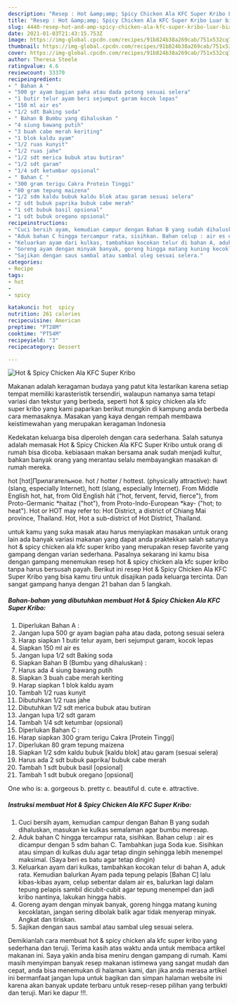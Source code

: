 ```yaml
---
description: "Resep : Hot &amp;amp; Spicy Chicken Ala KFC Super Kribo Luar biasa"
title: "Resep : Hot &amp;amp; Spicy Chicken Ala KFC Super Kribo Luar biasa"
slug: 4440-resep-hot-and-amp-spicy-chicken-ala-kfc-super-kribo-luar-biasa
date: 2021-01-03T21:43:15.753Z
image: https://img-global.cpcdn.com/recipes/91b824b38a269cab/751x532cq70/hot-spicy-chicken-ala-kfc-super-kribo-foto-resep-utama.jpg
thumbnail: https://img-global.cpcdn.com/recipes/91b824b38a269cab/751x532cq70/hot-spicy-chicken-ala-kfc-super-kribo-foto-resep-utama.jpg
cover: https://img-global.cpcdn.com/recipes/91b824b38a269cab/751x532cq70/hot-spicy-chicken-ala-kfc-super-kribo-foto-resep-utama.jpg
author: Theresa Steele
ratingvalue: 4.6
reviewcount: 33370
recipeingredient:
- " Bahan A "
- "500 gr ayam bagian paha atau dada potong sesuai selera"
- "1 butir telur ayam beri sejumput garam kocok lepas"
- "150 ml air es"
- "1/2 sdt Baking soda"
- " Bahan B Bumbu yang dihaluskan "
- "4 siung bawang putih"
- "3 buah cabe merah keriting"
- "1 blok kaldu ayam"
- "1/2 ruas kunyit"
- "1/2 ruas jahe"
- "1/2 sdt merica bubuk atau butiran"
- "1/2 sdt garam"
- "1/4 sdt ketumbar opsional"
- " Bahan C "
- "300 gram terigu Cakra Protein Tinggi"
- "80 gram tepung maizena"
- "1/2 sdm kaldu bubuk kaldu blok atau garam sesuai selera"
- "2 sdt bubuk paprika bubuk cabe merah"
- "1 sdt bubuk basil opsional"
- "1 sdt bubuk oregano opsional"
recipeinstructions:
- "Cuci bersih ayam, kemudian campur dengan Bahan B yang sudah dihaluskan, masukan ke kulkas semalaman agar bumbu meresap."
- "Aduk bahan C hingga tercampur rata, sisihkan. Bahan celup : air es dicampur dengan 5 sdm bahan C. Tambahkan juga Soda kue. Sisihkan atau simpan di kulkas dulu agar tetap dingin sehingga lebih menempel maksimal. (Saya beri es batu agar tetap dingin)"
- "Keluarkan ayam dari kulkas, tambahkan kocokan telur di bahan A, aduk rata. Kemudian balurkan Ayam pada tepung pelapis [Bahan C] lalu kibas-kibas ayam, celup sebentar dalam air es, balurkan lagi dalam tepung pelapis sambil dicubit-cubit agar tepung menempel dan jadi kribo nantinya, lakukan hingga habis."
- "Goreng ayam dengan minyak banyak, goreng hingga matang kuning kecoklatan, jangan sering dibolak balik agar tidak menyerap minyak. Angkat dan tiriskan."
- "Sajikan dengan saus sambal atau sambal uleg sesuai selera."
categories:
- Recipe
tags:
- hot
- 
- spicy

katakunci: hot  spicy 
nutrition: 261 calories
recipecuisine: American
preptime: "PT28M"
cooktime: "PT54M"
recipeyield: "3"
recipecategory: Dessert

---
```



![Hot &amp; Spicy Chicken Ala KFC Super Kribo](https://img-global.cpcdn.com/recipes/91b824b38a269cab/751x532cq70/hot-spicy-chicken-ala-kfc-super-kribo-foto-resep-utama.jpg)

Makanan adalah keragaman budaya yang patut kita lestarikan karena setiap tempat memiliki karasteristik tersendiri, walaupun namanya sama tetapi variasi dan tekstur yang berbeda, seperti hot &amp; spicy chicken ala kfc super kribo yang kami paparkan berikut mungkin di kampung anda berbeda cara memasaknya. Masakan yang kaya dengan rempah membawa keistimewahan yang merupakan keragaman Indonesia

Kedekatan keluarga bisa diperoleh dengan cara sederhana. Salah satunya adalah memasak Hot &amp; Spicy Chicken Ala KFC Super Kribo untuk orang di rumah bisa dicoba. kebiasaan makan bersama anak sudah menjadi kultur, bahkan banyak orang yang merantau selalu membayangkan masakan di rumah mereka.

hot [hɔt]Прилагательное. hot / hotter / hottest. (physically attractive): hawt (slang, especially Internet), hott (slang, especially Internet). From Middle English hot, hat, from Old English hāt (&#34;hot, fervent, fervid, fierce&#34;), from Proto-Germanic *haitaz (&#34;hot&#34;), from Proto-Indo-European *kay- (&#34;hot; to heat&#34;). Hot or HOT may refer to: Hot District, a district of Chiang Mai province, Thailand. Hot, Hot a sub-district of Hot District, Thailand.

untuk kamu yang suka masak atau harus menyiapkan masakan untuk orang lain ada banyak variasi makanan yang dapat anda praktekkan salah satunya hot &amp; spicy chicken ala kfc super kribo yang merupakan resep favorite yang gampang dengan varian sederhana. Pasalnya sekarang ini kamu bisa dengan gampang menemukan resep hot &amp; spicy chicken ala kfc super kribo tanpa harus bersusah payah.
Berikut ini resep Hot &amp; Spicy Chicken Ala KFC Super Kribo yang bisa kamu tiru untuk disajikan pada keluarga tercinta. Dan sangat gampang hanya dengan 21 bahan dan 5 langkah.


<!--inarticleads1-->

##### Bahan-bahan yang dibutuhkan membuat Hot &amp; Spicy Chicken Ala KFC Super Kribo:

1. Diperlukan  Bahan A :
1. Jangan lupa 500 gr ayam bagian paha atau dada, potong sesuai selera
1. Harap siapkan 1 butir telur ayam, beri sejumput garam, kocok lepas
1. Siapkan 150 ml air es
1. Jangan lupa 1/2 sdt Baking soda
1. Siapkan  Bahan B (Bumbu yang dihaluskan) :
1. Harus ada 4 siung bawang putih
1. Siapkan 3 buah cabe merah keriting
1. Harap siapkan 1 blok kaldu ayam
1. Tambah 1/2 ruas kunyit
1. Dibutuhkan 1/2 ruas jahe
1. Dibutuhkan 1/2 sdt merica bubuk atau butiran
1. Jangan lupa 1/2 sdt garam
1. Tambah 1/4 sdt ketumbar (opsional)
1. Diperlukan  Bahan C :
1. Harap siapkan 300 gram terigu Cakra [Protein Tinggi]
1. Diperlukan 80 gram tepung maizena
1. Siapkan 1/2 sdm kaldu bubuk [kaldu blok] atau garam (sesuai selera)
1. Harus ada 2 sdt bubuk paprika/ bubuk cabe merah
1. Tambah 1 sdt bubuk basil [opsional]
1. Tambah 1 sdt bubuk oregano [opsional]


One who is: a. gorgeous b. pretty c. beautiful d. cute e. attractive. 

<!--inarticleads2-->

##### Instruksi membuat  Hot &amp; Spicy Chicken Ala KFC Super Kribo:

1. Cuci bersih ayam, kemudian campur dengan Bahan B yang sudah dihaluskan, masukan ke kulkas semalaman agar bumbu meresap.
1. Aduk bahan C hingga tercampur rata, sisihkan. Bahan celup : air es dicampur dengan 5 sdm bahan C. Tambahkan juga Soda kue. Sisihkan atau simpan di kulkas dulu agar tetap dingin sehingga lebih menempel maksimal. (Saya beri es batu agar tetap dingin)
1. Keluarkan ayam dari kulkas, tambahkan kocokan telur di bahan A, aduk rata. Kemudian balurkan Ayam pada tepung pelapis [Bahan C] lalu kibas-kibas ayam, celup sebentar dalam air es, balurkan lagi dalam tepung pelapis sambil dicubit-cubit agar tepung menempel dan jadi kribo nantinya, lakukan hingga habis.
1. Goreng ayam dengan minyak banyak, goreng hingga matang kuning kecoklatan, jangan sering dibolak balik agar tidak menyerap minyak. Angkat dan tiriskan.
1. Sajikan dengan saus sambal atau sambal uleg sesuai selera.




Demikianlah cara membuat hot &amp; spicy chicken ala kfc super kribo yang sederhana dan teruji. Terima kasih atas waktu anda untuk membaca artikel makanan ini. Saya yakin anda bisa meniru dengan gampang di rumah. Kami masih menyimpan banyak resep makanan istimewa yang sangat mudah dan cepat, anda bisa menemukan di halaman kami, dan jika anda merasa artikel ini bermanfaat jangan lupa untuk bagikan dan simpan halaman website ini karena akan banyak update terbaru untuk resep-resep pilihan yang terbukti dan teruji. Mari ke dapur !!!. 
